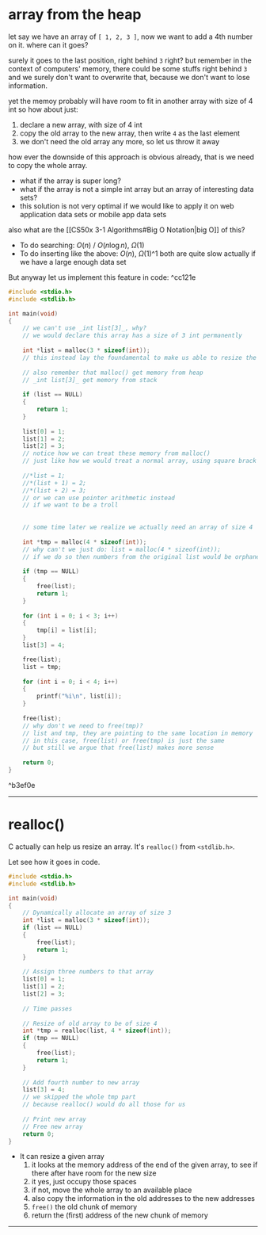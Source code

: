 # array from the heap

let say we have an array of `[ 1, 2, 3 ]`, now we want to add a 4th number on it.
where can it goes?

surely it goes to the last position, right behind `3` right?
but remember in the context of computers' memory, there could be some stuffs right behind `3` and we surely don't want to overwrite that, because we don't want to lose information.

yet the memoy probably will have room to fit in another array with size of 4 int
so how about just:
1. declare a new array, with size of 4 int
2. copy the old array to the new array, then write `4` as the last element
3. we don't need the old array any more, so let us throw it away

how ever the downside of this approach is obvious already, that is
we need to copy the whole array.
- what if the array is super long?
- what if the array is not a simple int array but an array of interesting data sets?
- this solution is not very optimal if we would like to apply it on web application data sets or mobile app data sets

also what are the [[CS50x 3-1 Algorithms#Big O Notation|big O]] of this?
- To do searching:
   $O(n)$ / $O(n\log{}n)$, $\Omega(1)$
- To do inserting like the above:
   $O(n)$, $\Omega(1)$^1
both are quite slow actually if we have a large enough data set

[^1]: it is $\Omega(1)$ because we can just try putting the `4` in the last position anyway before any operation to see if we get lucky that the computer is not using that byte in memory

But anyway let us implement this feature in code: ^cc121e
```c
#include <stdio.h>
#include <stdlib.h>

int main(void)
{
	// we can't use _int list[3]_, why?
	// we would declare this array has a size of 3 int permanently
	
	int *list = malloc(3 * sizeof(int));
	// this instead lay the foundamental to make us able to resize the array
	
	// also remember that malloc() get memory from heap
	// _int list[3]_ get memory from stack
	
	if (list == NULL)
	{
		return 1;
	}
	
	list[0] = 1;
	list[1] = 2;
	list[2] = 3;
	// notice how we can treat these memory from malloc()
	// just like how we would treat a normal array, using square brack []
	
	//*list = 1;
	//*(list + 1) = 2;
	//*(list + 2) = 3;
	// or we can use pointer arithmetic instead
	// if we want to be a troll
	
	
	// some time later we realize we actually need an array of size 4
	
	int *tmp = malloc(4 * sizeof(int));
	// why can't we just do: list = malloc(4 * sizeof(int));
	// if we do so then numbers from the original list would be orphaned (= lost)
	
	if (tmp == NULL)
	{
		free(list);
		return 1;
	}
	
	for (int i = 0; i < 3; i++)
	{
		tmp[i] = list[i];
	}
	list[3] = 4;

	free(list);
	list = tmp;
	
	for (int i = 0; i < 4; i++)
	{
		printf("%i\n", list[i]);
	}
	
	free(list);
	// why don't we need to free(tmp)?
	// list and tmp, they are pointing to the same location in memory
	// in this case, free(list) or free(tmp) is just the same
	// but still we argue that free(list) makes more sense
	
	return 0;
}
```

^b3ef0e

___

# realloc()
C actually can help us resize an array. It's `realloc()` from `<stdlib.h>`.

Let see how it goes in code.
```C
#include <stdio.h>
#include <stdlib.h>

int main(void)
{
	// Dynamically allocate an array of size 3
	int *list = malloc(3 * sizeof(int));
	if (list == NULL)
	{
		free(list);
		return 1;
	}
	
	// Assign three numbers to that array
	list[0] = 1;
	list[1] = 2;
	list[2] = 3;
	
	// Time passes
	
	// Resize of old array to be of size 4
	int *tmp = realloc(list, 4 * sizeof(int));
	if (tmp == NULL)
	{
		free(list);
		return 1;
	}
	
	// Add fourth number to new array
	list[3] = 4;
	// we skipped the whole tmp part
	// because realloc() would do all those for us
	
	// Print new array
	// Free new array
	return 0;
}
```

* It can resize a given array
	1. it looks at the memory address of the end of the given array, to see if there after have room for the new size
	2. it yes, just occupy those spaces
	3. if not, move the whole array to an available place
	4. also copy the information in the old addresses to the new addresses
	5. `free()` the old chunk of memory
	6. return the (first) address of the new chunk of memory
___
